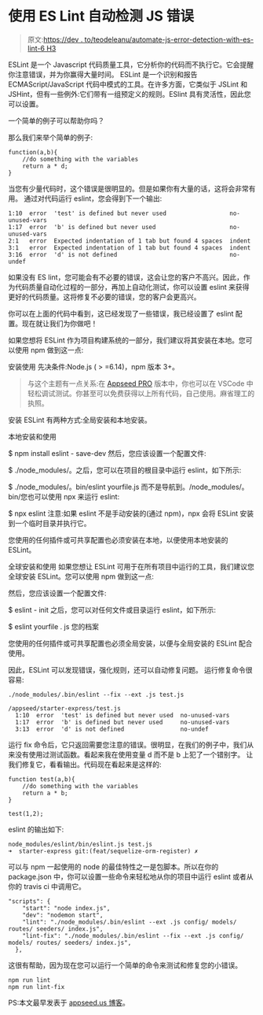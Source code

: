 # 使用 ES Lint 自动检测 JS 错误

> 原文:[https://dev . to/teodeleanu/automate-js-error-detection-with-es-lint-6 H3](https://dev.to/teodeleanu/automate-js-error-detection-with-es-lint-6h3)

ESLint 是一个 Javascript 代码质量工具，它分析你的代码而不执行它。它会提醒你注意错误，并为你赢得大量时间。
ESLint 是一个识别和报告 ECMAScript/JavaScript 代码中模式的工具。在许多方面，它类似于 JSLint 和 JSHint，但有一些例外:它们带有一组预定义的规则。ESlint 具有灵活性，因此您可以设置。

一个简单的例子可以帮助你吗？

那么我们来举个简单的例子:

```
function(a,b){
    //do something with the variables
    return a * d;
} 
```

当您有少量代码时，这个错误是很明显的。但是如果你有大量的话，这将会非常有用。
通过对代码运行 eslint，您会得到下一个输出:

```
1:10  error  'test' is defined but never used                  no-unused-vars
1:17  error  'b' is defined but never used                     no-unused-vars
2:1   error  Expected indentation of 1 tab but found 4 spaces  indent
3:1   error  Expected indentation of 1 tab but found 4 spaces  indent
3:16  error  'd' is not defined                                no-undef 
```

如果没有 ES lint，您可能会有不必要的错误，这会让您的客户不高兴。因此，作为代码质量自动化过程的一部分，再加上自动化测试，你可以设置 eslint 来获得更好的代码质量。这将修复不必要的错误，您的客户会更高兴。

你可以在上面的代码中看到，这已经发现了一些错误，我已经设置了 eslint 配置。现在就让我们为你做吧！

如果您想将 ESLint 作为项目构建系统的一部分，我们建议将其安装在本地。您可以使用 npm 做到这一点:

安装使用
先决条件:Node.js ( > =6.14)，npm 版本 3+。

> 与这个主题有一点关系:在 [Appseed PRO](https://appseed.us/fullstack-apps-generator) 版本中，你也可以在 VSCode 中轻松调试测试。你甚至可以免费获得以上所有代码，自己使用。麻省理工的执照。

安装 ESLint 有两种方式:全局安装和本地安装。

本地安装和使用

$ npm install eslint - save-dev
然后，您应该设置一个配置文件:

$ ./node_modules/。之后，您可以在项目的根目录中运行 eslint，如下所示:

$ ./node_modules/。bin/eslint yourfile.js
而不是导航到。/node_modules/。bin/您也可以使用 npx 来运行 eslint:

$ npx eslint
注意:如果 eslint 不是手动安装的(通过 npm)，npx 会将 ESLint 安装到一个临时目录并执行它。

您使用的任何插件或可共享配置也必须安装在本地，以便使用本地安装的 ESLint。

全球安装和使用
如果您想让 ESLint 可用于在所有项目中运行的工具，我们建议您全球安装 ESLint。您可以使用 npm 做到这一点:

然后，您应该设置一个配置文件:

$ eslint - init
之后，您可以对任何文件或目录运行 eslint，如下所示:

$ eslint yourfile . js 您的档案

您使用的任何插件或可共享配置也必须全局安装，以便与全局安装的 ESLint 配合使用。

因此，ESLint 可以发现错误，强化规则，还可以自动修复问题。
运行修复命令很容易:

```
./node_modules/.bin/eslint --fix --ext .js test.js

/appseed/starter-express/test.js
  1:10  error  'test' is defined but never used  no-unused-vars
  1:17  error  'b' is defined but never used     no-unused-vars
  3:13  error  'd' is not defined                no-undef 
```

运行 fix 命令后，它只返回需要您注意的错误。很明显，在我们的例子中，我们从来没有使用过测试函数。看起来我在使用变量 d 而不是 b 上犯了一个错别字。
让我们修复它，看看输出。代码现在看起来是这样的:

```
function test(a,b){
    //do something with the variables
    return a * b;
}

test(1,2); 
```

eslint 的输出如下:

```
node_modules/eslint/bin/eslint.js test.js
➜  starter-express git:(feat/sequelize-orm-register) ✗ 
```

可以与 npm 一起使用的 node 的最佳特性之一是包脚本。所以在你的 package.json 中，你可以设置一些命令来轻松地从你的项目中运行 eslint 或者从你的 travis ci 中调用它。

```
"scripts": {
    "start": "node index.js",
    "dev": "nodemon start",
    "lint": "./node_modules/.bin/eslint --ext .js config/ models/ routes/ seeders/ index.js",
    "lint-fix": "./node_modules/.bin/eslint --fix --ext .js config/ models/ routes/ seeders/ index.js",
  }, 
```

这很有帮助，因为现在您可以运行一个简单的命令来测试和修复您的小错误。

```
npm run lint
npm run lint-fix 
```

PS:本文最早发表于 [appseed.us 博客](https://blog.appseed.us/automate-error-detection-with-es-lint/)。